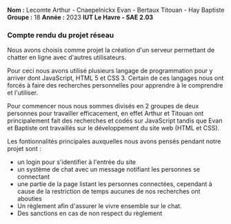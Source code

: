 **Nom :** Lecomte Arthur - Cnaepelnickx Evan - Bertaux Titouan - Hay Baptiste
**Groupe :** 18
**Année :** 2023
**IUT Le Havre - SAE 2.03**

### Compte rendu du projet réseau 


Nous avons choisis comme projet la création d'un serveur permettant de chatter en ligne avec d'autres utilisateurs.

Pour ceci nous avons utilisé plusieurs langage de programmation pour y arriver dont JavaScript, HTML 5 et CSS 3. Certain de ces langages nous ont forcés à faire des recherches personnelles pour apprendre à le comprendre et l'utiliser.

Pour commencer nous nous sommes divisés en 2 groupes de deux personnes pour travailler efficacement, en effet Arthur et Titouan ont principalement fait des recherches et codés sur JavaScript tandis que Evan et Baptiste ont travaillés sur le développement du site web (HTML et CSS).

Les fontionnalités principales auxquelles nous avons pensés pendant notre projet sont :
- un login pour s'identifier à l'entrée du site
- un système de chat avec un message notifiant les personnes se connectant
- une partie de la page listant les personnes connectées, cependant à cause de la restriction de temps aucunes de nos recherches ont abouties
- Un règlement afin d'assurer le vivre ensemble sur le chat.
- Des sanctions en cas de non respect du règlement

